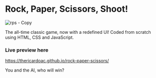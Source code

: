 # Rock, Paper, Scissors, Shoot!
![rps - Copy](https://user-images.githubusercontent.com/112439514/214978411-0c3fbb63-d360-47a2-9ae7-d271ce20ef4f.png)

The all-time classic game, now with a redefined UI! Coded from scratch using HTML, CSS and JavaScript.

### Live preview here
https://thericardoac.github.io/rock-paper-scissors/

You and the AI, who will win?
